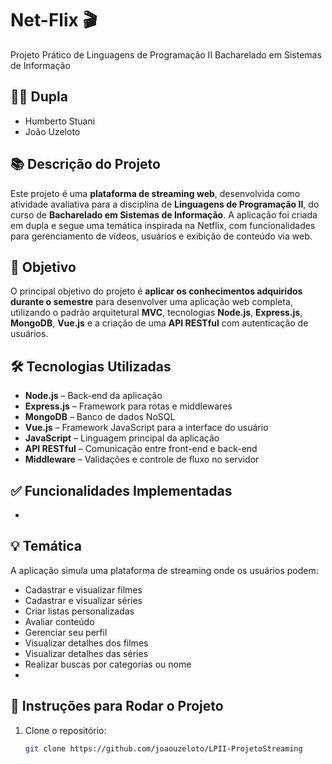 # Net-Flix 🎬

Projeto Prático de Linguagens de Programação II
Bacharelado em Sistemas de Informação

## 👩‍💻 Dupla

* Humberto Stuani
* João Uzeloto

## 📚 Descrição do Projeto

Este projeto é uma **plataforma de streaming web**, desenvolvida como atividade avaliativa para a disciplina de **Linguagens de Programação II**, do curso de **Bacharelado em Sistemas de Informação**. A aplicação foi criada em dupla e segue uma temática inspirada na Netflix, com funcionalidades para gerenciamento de vídeos, usuários e exibição de conteúdo via web.

## 🎯 Objetivo

O principal objetivo do projeto é **aplicar os conhecimentos adquiridos durante o semestre** para desenvolver uma aplicação web completa, utilizando o padrão arquitetural **MVC**, tecnologias **Node.js**, **Express.js**, **MongoDB**, **Vue.js** e a criação de uma **API RESTful** com autenticação de usuários.

## 🛠️ Tecnologias Utilizadas

* **Node.js** – Back-end da aplicação
* **Express.js** – Framework para rotas e middlewares
* **MongoDB** – Banco de dados NoSQL
* **Vue.js** – Framework JavaScript para a interface do usuário
* **JavaScript** – Linguagem principal da aplicação
* **API RESTful** – Comunicação entre front-end e back-end
* **Middleware** – Validações e controle de fluxo no servidor

## ✅ Funcionalidades Implementadas

*

## 💡 Temática

A aplicação simula uma plataforma de streaming onde os usuários podem:

* Cadastrar e visualizar filmes
* Cadastrar e visualizar séries
* Criar listas personalizadas
* Avaliar conteúdo
* Gerenciar seu perfil
* Visualizar detalhes dos filmes
* Visualizar detalhes das séries
* Realizar buscas por categorias ou nome
*

## 📝 Instruções para Rodar o Projeto

1. Clone o repositório:

   ```bash
   git clone https://github.com/joaouzeloto/LPII-ProjetoStreaming
   ```
